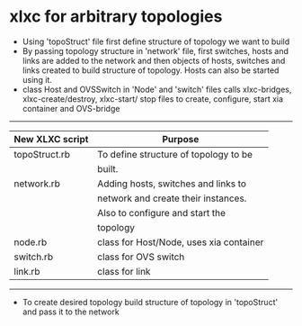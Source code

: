xlxc for arbitrary topologies
====


  * Using 'topoStruct' file first define structure of topology we want to build
  * By passing topology structure in 'network' file, first switches, hosts and links are added to the 	  network and then objects of hosts, switches and links created to build structure of topology. Hosts can also 	 be started using it. 
  * class Host and OVSSwitch in 'Node' and 'switch' files calls xlxc-bridges, xlxc-create/destroy, xlxc-start/	  stop files to create, configure, start xia container and OVS-bridge 

--------------------------------------------------------------
| New XLXC script   | Purpose                                |
|-----------------  |----------------------------------------|
| topoStruct.rb     | To define structure of topology to be  |
|                   | built. 						         |
| network.rb        | Adding hosts, switches and links to    |
|				    | network and create their instances.    |
| 			        | Also to configure and start the 	     |
| 			        | topology 							     |
| node.rb           | class for Host/Node, uses xia container|
| switch.rb         | class for OVS switch                   |
| link.rb           | class for link                         |
--------------------------------------------------------------

* To create desired topology build structure of topology in 'topoStruct' and pass it to the network
